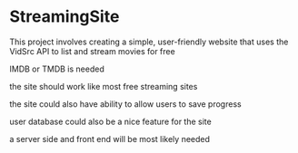 # StreamingSite
This project involves creating a simple, user-friendly website that uses the VidSrc API to list and stream movies for free

IMDB or TMDB is needed

the site should work like most free streaming sites

the site could also have ability to allow users to save progress

user database could also be a nice feature for the site

a server side and front end will be most likely needed